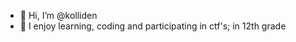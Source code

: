 - 👋 Hi, I’m @kolliden
- 👀 I enjoy learning, coding and participating in ctf's; in 12th grade

<!---
kolliden/kolliden is a ✨ special ✨ repository because its `README.md` (this file) appears on your GitHub profile.
You can click the Preview link to take a look at your changes.
--->
